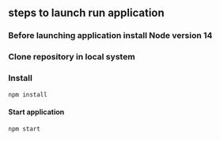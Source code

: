 
## steps to launch  run application
### Before launching application install Node version 14
### Clone repository in local system

### Install

```
npm install
```

#### Start application

```
npm start
```
